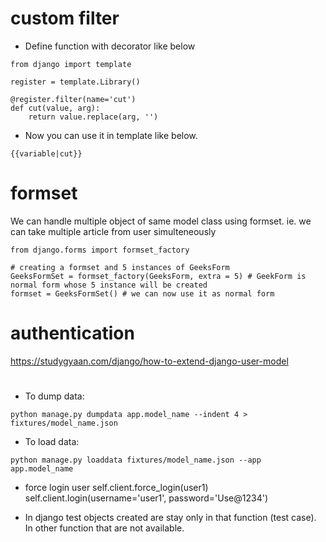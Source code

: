# custom filter
- Define function with decorator like below
```
from django import template

register = template.Library()

@register.filter(name='cut')
def cut(value, arg):
    return value.replace(arg, '')
```
- Now you can use it in template like below.
```
{{variable|cut}}
```

# formset
We can handle multiple object of same model class using formset. ie. we can take multiple article from user simulteneously
```
from django.forms import formset_factory

# creating a formset and 5 instances of GeeksForm
GeeksFormSet = formset_factory(GeeksForm, extra = 5) # GeekForm is normal form whose 5 instance will be created
formset = GeeksFormSet() # we can now use it as normal form
```

# authentication
https://studygyaan.com/django/how-to-extend-django-user-model


#
- To dump data:
```
python manage.py dumpdata app.model_name --indent 4 > fixtures/model_name.json
```
- To load data:
```
python manage.py loaddata fixtures/model_name.json --app app.model_name
```

- force login user
self.client.force_login(user1)
self.client.login(username='user1', password='Use@1234')

- In django test objects created are stay only in that function (test case). In other function that are not available.

